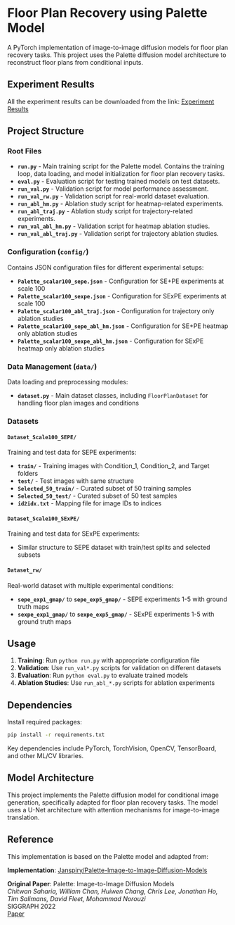 # Floor Plan Recovery using Palette Model

A PyTorch implementation of image-to-image diffusion models for floor plan recovery tasks. This project uses the Palette diffusion model architecture to reconstruct floor plans from conditional inputs.

## Experiment Results

All the experiment results can be downloaded from the link: [Experiment Results](https://drive.google.com/drive/folders/1pF2kcEQtI5ZRlZ_g0hJ_k6cxHfXubIxY?usp=drive_link)

## Project Structure

### Root Files

- **`run.py`** - Main training script for the Palette model. Contains the training loop, data loading, and model initialization for floor plan recovery tasks.
- **`eval.py`** - Evaluation script for testing trained models on test datasets.
- **`run_val.py`** - Validation script for model performance assessment.
- **`run_val_rw.py`** - Validation script for real-world dataset evaluation.
- **`run_abl_hm.py`** - Ablation study script for heatmap-related experiments.
- **`run_abl_traj.py`** - Ablation study script for trajectory-related experiments.
- **`run_val_abl_hm.py`** - Validation script for heatmap ablation studies.
- **`run_val_abl_traj.py`** - Validation script for trajectory ablation studies.

### Configuration (`config/`)

Contains JSON configuration files for different experimental setups:

- **`Palette_scalar100_sepe.json`** - Configuration for SE+PE experiments at scale 100
- **`Palette_scalar100_sexpe.json`** - Configuration for SExPE experiments at scale 100
- **`Palette_scalar100_abl_traj.json`** - Configuration for trajectory only ablation studies
- **`Palette_scalar100_sepe_abl_hm.json`** - Configuration for SE+PE heatmap only ablation studies
- **`Palette_scalar100_sexpe_abl_hm.json`** - Configuration for SExPE heatmap only ablation studies

### Data Management (`data/`)

Data loading and preprocessing modules:
- **`dataset.py`** - Main dataset classes, including `FloorPlanDataset` for handling floor plan images and conditions

### Datasets

#### `Dataset_Scale100_SEPE/`
Training and test data for SEPE experiments:
- **`train/`** - Training images with Condition_1, Condition_2, and Target folders
- **`test/`** - Test images with same structure
- **`Selected_50_train/`** - Curated subset of 50 training samples
- **`Selected_50_test/`** - Curated subset of 50 test samples
- **`id2idx.txt`** - Mapping file for image IDs to indices

#### `Dataset_Scale100_SExPE/`
Training and test data for SExPE experiments:
- Similar structure to SEPE dataset with train/test splits and selected subsets

#### `Dataset_rw/`
Real-world dataset with multiple experimental conditions:
- **`sepe_exp1_gmap/`** to **`sepe_exp5_gmap/`** - SEPE experiments 1-5 with ground truth maps
- **`sexpe_exp1_gmap/`** to **`sexpe_exp5_gmap/`** - SExPE experiments 1-5 with ground truth maps


## Usage

1. **Training**: Run `python run.py` with appropriate configuration file
2. **Validation**: Use `run_val*.py` scripts for validation on different datasets
3. **Evaluation**: Run `python eval.py` to evaluate trained models
3. **Ablation Studies**: Use `run_abl_*.py` scripts for ablation experiments

## Dependencies

Install required packages:
```bash
pip install -r requirements.txt
```

Key dependencies include PyTorch, TorchVision, OpenCV, TensorBoard, and other ML/CV libraries.

## Model Architecture

This project implements the Palette diffusion model for conditional image generation, specifically adapted for floor plan recovery tasks. The model uses a U-Net architecture with attention mechanisms for image-to-image translation.

## Reference

This implementation is based on the Palette model and adapted from:

**Implementation**: [Janspiry/Palette-Image-to-Image-Diffusion-Models](https://github.com/Janspiry/Palette-Image-to-Image-Diffusion-Models)

**Original Paper**: Palette: Image-to-Image Diffusion Models  
*Chitwan Saharia, William Chan, Huiwen Chang, Chris Lee, Jonathan Ho, Tim Salimans, David Fleet, Mohammad Norouzi*  
SIGGRAPH 2022  
[Paper](https://arxiv.org/abs/2111.05826)
